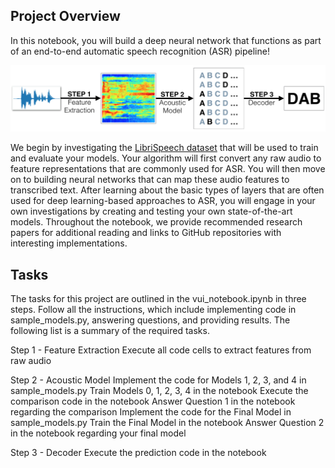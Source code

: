 [//]: # (Image References)

[image1]: ./images/pipeline.png "ASR Pipeline"
[image2]: ./images/select_kernel.png "select aind-vui kernel"

## Project Overview

In this notebook, you will build a deep neural network that functions as part of an end-to-end automatic speech recognition (ASR) pipeline!  

![ASR Pipeline][image1]

We begin by investigating the [LibriSpeech dataset](http://www.openslr.org/12/) that will be used to train and evaluate your models. Your algorithm will first convert any raw audio to feature representations that are commonly used for ASR. You will then move on to building neural networks that can map these audio features to transcribed text. After learning about the basic types of layers that are often used for deep learning-based approaches to ASR, you will engage in your own investigations by creating and testing your own state-of-the-art models. Throughout the notebook, we provide recommended research papers for additional reading and links to GitHub repositories with interesting implementations.

## Tasks

The tasks for this project are outlined in the vui_notebook.ipynb in three steps. Follow all the instructions, which include implementing code in sample_models.py, answering questions, and providing results. The following list is a summary of the required tasks.

Step 1 - Feature Extraction
Execute all code cells to extract features from raw audio

Step 2 - Acoustic Model
Implement the code for Models 1, 2, 3, and 4 in sample_models.py
Train Models 0, 1, 2, 3, 4 in the notebook
Execute the comparison code in the notebook
Answer Question 1 in the notebook regarding the comparison
Implement the code for the Final Model in sample_models.py
Train the Final Model in the notebook
Answer Question 2 in the notebook regarding your final model

Step 3 - Decoder
Execute the prediction code in the notebook
